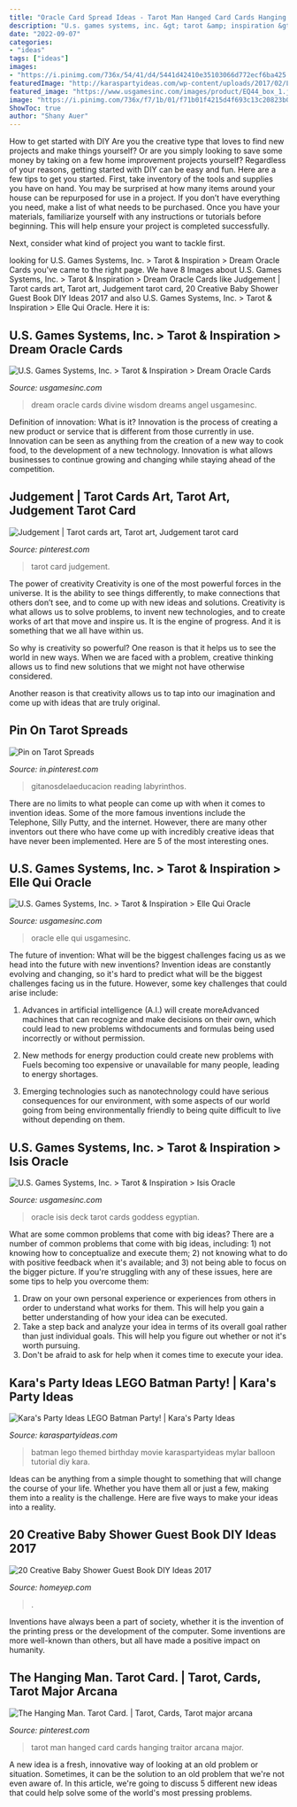 ```yaml
---
title: "Oracle Card Spread Ideas - Tarot Man Hanged Card Cards Hanging Traitor Arcana Major"
description: "U.s. games systems, inc. &gt; tarot &amp; inspiration &gt; elle qui oracle"
date: "2022-09-07"
categories:
- "ideas"
tags: ["ideas"]
images:
- "https://i.pinimg.com/736x/54/41/d4/5441d42410e35103066d772ecf6ba425.jpg"
featuredImage: "http://karaspartyideas.com/wp-content/uploads/2017/02/Lego-Batman-Themed-Birthday-Party-by-Karas-Party-Ideas-KarasPartyIdeas.com-for-Lego-Batman-Movie-316.jpg"
featured_image: "https://www.usgamesinc.com/images/product/EQ44_box_1.jpg"
image: "https://i.pinimg.com/736x/f7/1b/01/f71b01f4215d4f693c13c20823b0641a--tarot-decks-oracle-cards.jpg"
ShowToc: true
author: "Shany Auer"
---
```



How to get started with DIY
Are you the creative type that loves to find new projects and make things yourself? Or are you simply looking to save some money by taking on a few home improvement projects yourself? Regardless of your reasons, getting started with DIY can be easy and fun. Here are a few tips to get you started.
First, take inventory of the tools and supplies you have on hand. You may be surprised at how many items around your house can be repurposed for use in a project. If you don’t have everything you need, make a list of what needs to be purchased. Once you have your materials, familiarize yourself with any instructions or tutorials before beginning. This will help ensure your project is completed successfully.

Next, consider what kind of project you want to tackle first.

	

		
looking for U.S. Games Systems, Inc. &gt; Tarot &amp; Inspiration &gt; Dream Oracle Cards you've came to the right page. We have 8 Images about U.S. Games Systems, Inc. &gt; Tarot &amp; Inspiration &gt; Dream Oracle Cards like Judgement | Tarot cards art, Tarot art, Judgement tarot card, 20 Creative Baby Shower Guest Book DIY Ideas 2017 and also U.S. Games Systems, Inc. &gt; Tarot &amp; Inspiration &gt; Elle Qui Oracle. Here it is:
		
    
## U.S. Games Systems, Inc. &gt; Tarot &amp; Inspiration &gt; Dream Oracle Cards

<img loading=lazy src="https://www.usgamesinc.com/images/product/DOC53_deck2.jpg" onerror="this.onerror=null;this.src='https://tse2.mm.bing.net/th?id=OIP.gxjhIyr7lSUwHnsotbCIVgHaKl&amp;pid=15.1';" alt="U.S. Games Systems, Inc. &gt; Tarot &amp; Inspiration &gt; Dream Oracle Cards">

_Source: usgamesinc.com_

>dream oracle cards divine wisdom dreams angel usgamesinc. 

	

Definition of innovation: What is it?
Innovation is the process of creating a new product or service that is different from those currently in use. Innovation can be seen as anything from the creation of a new way to cook food, to the development of a new technology. Innovation is what allows businesses to continue growing and changing while staying ahead of the competition.

    
## Judgement | Tarot Cards Art, Tarot Art, Judgement Tarot Card

<img loading=lazy src="https://i.pinimg.com/736x/47/36/63/473663b9b0e382826858cb5b8ea15bdc--le-tarot-card-deck.jpg" onerror="this.onerror=null;this.src='https://tse4.mm.bing.net/th?id=OIP.WYQkxTPr8xOLws0vAOGs8AC9Es&amp;pid=15.1';" alt="Judgement | Tarot cards art, Tarot art, Judgement tarot card">

_Source: pinterest.com_

>tarot card judgement. 

	

The power of creativity
Creativity is one of the most powerful forces in the universe. It is the ability to see things differently, to make connections that others don’t see, and to come up with new ideas and solutions.
Creativity is what allows us to solve problems, to invent new technologies, and to create works of art that move and inspire us. It is the engine of progress. And it is something that we all have within us.

So why is creativity so powerful? One reason is that it helps us to see the world in new ways. When we are faced with a problem, creative thinking allows us to find new solutions that we might not have otherwise considered.

Another reason is that creativity allows us to tap into our imagination and come up with ideas that are truly original.

    
## Pin On Tarot Spreads

<img loading=lazy src="https://i.pinimg.com/736x/54/41/d4/5441d42410e35103066d772ecf6ba425.jpg" onerror="this.onerror=null;this.src='https://tse4.mm.bing.net/th?id=OIP.lgUHCPNROYK3A1FGFZCH7AHaP-&amp;pid=15.1';" alt="Pin on Tarot Spreads">

_Source: in.pinterest.com_

>gitanosdelaeducacion reading labyrinthos. 

	

There are no limits to what people can come up with when it comes to invention ideas. Some of the more famous inventions include the Telephone, Silly Putty, and the internet. However, there are many other inventors out there who have come up with incredibly creative ideas that have never been implemented. Here are 5 of the most interesting ones.

    
## U.S. Games Systems, Inc. &gt; Tarot &amp; Inspiration &gt; Elle Qui Oracle

<img loading=lazy src="https://www.usgamesinc.com/images/product/EQ44_box_1.jpg" onerror="this.onerror=null;this.src='https://tse2.mm.bing.net/th?id=OIP.FXiHiLF-1dPikK989jG8dgHaL9&amp;pid=15.1';" alt="U.S. Games Systems, Inc. &gt; Tarot &amp; Inspiration &gt; Elle Qui Oracle">

_Source: usgamesinc.com_

>oracle elle qui usgamesinc. 

	

The future of invention: What will be the biggest challenges facing us as we head into the future with new inventions?
Invention ideas are constantly evolving and changing, so it's hard to predict what will be the biggest challenges facing us in the future. However, some key challenges that could arise include:
1. Advances in artificial intelligence (A.I.) will create moreAdvanced machines that can recognize and make decisions on their own, which could lead to new problems withdocuments and formulas being used incorrectly or without permission.

2. New methods for energy production could create new problems with Fuels becoming too expensive or unavailable for many people, leading to energy shortages.

3. Emerging technologies such as nanotechnology could have serious consequences for our environment, with some aspects of our world going from being environmentally friendly to being quite difficult to live without depending on them.

    
## U.S. Games Systems, Inc. &gt; Tarot &amp; Inspiration &gt; Isis Oracle

<img loading=lazy src="https://www.usgamesinc.com/images/product/IO44_5_1.jpg" onerror="this.onerror=null;this.src='https://tse3.mm.bing.net/th?id=OIP.deqTNQZfJCEY_AQlJbPb6gHaK0&amp;pid=15.1';" alt="U.S. Games Systems, Inc. &gt; Tarot &amp; Inspiration &gt; Isis Oracle">

_Source: usgamesinc.com_

>oracle isis deck tarot cards goddess egyptian. 

	

What are some common problems that come with big ideas?
There are a number of common problems that come with big ideas, including: 1) not knowing how to conceptualize and execute them; 2) not knowing what to do with positive feedback when it's available; and 3) not being able to focus on the bigger picture. If you're struggling with any of these issues, here are some tips to help you overcome them: 
1) Draw on your own personal experience or experiences from others in order to understand what works for them. This will help you gain a better understanding of how your idea can be executed. 
2) Take a step back and analyze your idea in terms of its overall goal rather than just individual goals. This will help you figure out whether or not it's worth pursuing. 
3) Don't be afraid to ask for help when it comes time to execute your idea.

    
## Kara&#039;s Party Ideas LEGO Batman Party! | Kara&#039;s Party Ideas

<img loading=lazy src="http://karaspartyideas.com/wp-content/uploads/2017/02/Lego-Batman-Themed-Birthday-Party-by-Karas-Party-Ideas-KarasPartyIdeas.com-for-Lego-Batman-Movie-316.jpg" onerror="this.onerror=null;this.src='https://tse3.mm.bing.net/th?id=OIP.0Uw_lZejE1rJoEizSCzmaQHaLJ&amp;pid=15.1';" alt="Kara&#039;s Party Ideas LEGO Batman Party! | Kara&#039;s Party Ideas">

_Source: karaspartyideas.com_

>batman lego themed birthday movie karaspartyideas mylar balloon tutorial diy kara. 

	

Ideas can be anything from a simple thought to something that will change the course of your life. Whether you have them all or just a few, making them into a reality is the challenge. Here are five ways to make your ideas into a reality.

    
## 20 Creative Baby Shower Guest Book DIY Ideas 2017

<img loading=lazy src="https://homeyep.com/wp-content/uploads/2017/04/baby-shower-guest-book/11-baby-shower-guest-book-diy-ideas.jpg" onerror="this.onerror=null;this.src='https://tse2.mm.bing.net/th?id=OIP.q52OBQ_sDZX8ac1R70DcdAHaLG&amp;pid=15.1';" alt="20 Creative Baby Shower Guest Book DIY Ideas 2017">

_Source: homeyep.com_

>. 

	

Inventions have always been a part of society, whether it is the invention of the printing press or the development of the computer. Some inventions are more well-known than others, but all have made a positive impact on humanity.

    
## The Hanging Man. Tarot Card. | Tarot, Cards, Tarot Major Arcana

<img loading=lazy src="https://i.pinimg.com/736x/f7/1b/01/f71b01f4215d4f693c13c20823b0641a--tarot-decks-oracle-cards.jpg" onerror="this.onerror=null;this.src='https://tse4.mm.bing.net/th?id=OIP.qnSg18LnrzkQJhX77zrWPQHaM8&amp;pid=15.1';" alt="The Hanging Man. Tarot Card. | Tarot, Cards, Tarot major arcana">

_Source: pinterest.com_

>tarot man hanged card cards hanging traitor arcana major. 

	

A new idea is a fresh, innovative way of looking at an old problem or situation. Sometimes, it can be the solution to an old problem that we're not even aware of. In this article, we're going to discuss 5 different new ideas that could help solve some of the world's most pressing problems.

